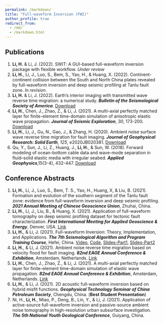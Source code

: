 ```yaml
---
permalink: /markdown/
title: "Full-waveform Inversion (FWI)"
author_profile: true
redirect_from: 
  - /md/
  - /markdown.html
---
```


## Publications

1. **Li, H.** & Li, J. (2022). SWIT: A GUI-based full-waveform inversion package with flexible workflow. *Under review*
2. **Li, H.**, Li, J., Luo, S., Bem, S., Yao, H., & Huang, X. (2022). Continent-continent collision between the South and North China plates revealed by full-waveform inversion and deep seismic profiling at Tanlu fault zone. *In revision*.
3. **Li, H.** & Li, J. (2022). Earth’s interior imaging with transmitted wave reverse time migration: a numerical study. ***Bulletin of the Seismological Society of America***. [Download](https://doi.org/10.1785/0120210325)
4. **Li, H.**, Chen, J., Zhao, Z., & Li, J. (2021). A multi-axial perfectly matched layer for finite-element time-domain simulation of anisotropic elastic wave propagation. ***Journal of Seismic Exploration***, *30*, 173-200. [Download](http://www.geophysical-press.com/online/VOL30-2_art4.pdf)
5. **Li, H.**, Li, J., Gu, N., Gao, J., & Zhang, H. (2020). Ambient noise surface wave reverse time migration for fault imaging. ***Journal of Geophysical Research: Solid Earth***, *125*, e2020JB020381. [Download](https://doi.org/10.1029/2020JB020381)
6. Qu, Y., Sun, J., Li, Z., Huang, J., **Li, H.**, & Sun, W. (2018). Forward modeling of ocean-bottom cable data and wave-mode separation in fluid–solid elastic media with irregular seabed. **<i>Applied Geophysics</i>**,15(3-4), 432-447. [Download](https://doi.org/10.1007/s11770-018-0699-0)


## Conference Abstracts

1. **Li, H.**, Li, J., Luo, S., Bem, T. S., Yao, H., Huang, X, & Liu, B. (2021). Formation and evolution of the southern segment of the Tanlu fault zone: evidence from full-waveform inversion and deep seismic profiling. ***2021 Annual Meeting of Chinese Geoscience Union***, Zhuhai, China.
2. **Li, H.**, Li, J., Liu, B., & Huang, X. (2021). Application of full-waveform tomography on deep seismic profiling dataset for tectonic fault characterization. ***First International Meeting for Applied Geoscience & Energy***, Denver, USA. [Link](https://doi.org/10.1190/segam2021-3583190.1)
3. **Li, H.**, & Li, J. (2021). Full-waveform Inversion: Theory, Implementation, and Applications. ***The 7th Seismological Algorithm and Program Training Course***, Hefei, China. [Video](http://seismo.training.ustc.edu.cn/index.php/video), [Code](https://github.com/Haipeng-ustc/SWIT-1.0), [Slides-Part1](http://seismo.training.ustc.edu.cn/public/%E6%9D%8E%E4%BF%8A%E4%BC%A6%E8%80%81%E5%B8%88%E8%AF%BE%E4%BB%B6.pdf), [Slides-Part2](http://seismo.training.ustc.edu.cn/public/SWIT%E7%A8%8B%E5%BA%8F%E4%BB%8B%E7%BB%8D.pdf)
4. **Li, H.**, & Li, J. (2021). Ambient noise reverse time migration based on velocity flood for fault imaging. ***82nd EAGE Annual Conference & Exhibition***, Amsterdam, Netherlands. [Link](https://doi.org/10.3997/2214-4609.202010449)
5. **Li, H.**, Chen, J., Zhao, Z., & Li, J. (2021). A multi-axial perfectly matched layer for finite-element time-domain simulation of elastic wave propagation. ***82nd EAGE Annual Conference & Exhibition***, Amsterdam, Netherlands. [Link](https://doi.org/10.3997/2214-4609.202010441)
6. **Li, H.**, & Li, J. (2021). 2D acoustic full-waveform inversion based on hybrid misfit functions. ***Geophysical Technology Seminar of China Petroleum Society***, Chengdu, China. (**Best Student Presentation**)
7. Ni, H., **Li, H.**, Miao, P., Deng, B., Lin, Y., & Li, J. (2021). Application of active-source full-waveform inversion and passive-source ambient noise tomography in high-resolution urban subsurface investigation. ***The 5th National Youth Geological Conference***, Guiyang, China.



